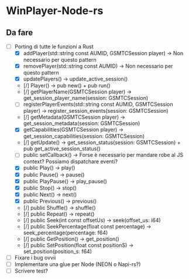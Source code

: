 # WinPlayer-Node-rs

## Da fare
- [ ] Porting di tutte le funzioni a Rust
  - [x] addPlayer(std::string const AUMID, GSMTCSession player) -> Non necessario per questo pattern
  - [x] removePlayer(std::string const AUMID) -> Non necessario per questo pattern
  - [x] updatePlayers() -> update_active_session()
  - [/] Player() -> pub new() + pub run()
  - [/] getPlayerName(GSMTCSession player) -> get_session_player_name(session: GSMTCSession)
  - [ ] registerPlayerEvents(std::string const AUMID, GSMTCSession player) -> register_session_events(session: GSMTCSession)
  - [/] getMetadata(GSMTCSession player) -> get_session_metadata(session: GSMTCSession)
  - [x] getCapabilities(GSMTCSession player) -> get_session_capabilities(session: GSMTCSession)
  - [/] getUpdate() -> get_session_status(session: GSMTCSession) + pub get_active_session_status()
  - [ ] public setCallback() -> Forse è necessario per mandare robe al JS context? Possiamo dispatchare eventi?
  - [x] public Play() -> play()
  - [x] public Pause() -> pause()
  - [x] public PlayPause() -> play_pause()
  - [x] public Stop() -> stop()
  - [x] public Next() -> next()
  - [x] public Previous() -> previous()
  - [/] public Shuffle() -> shuffle()
  - [/] public Repeat() -> repeat()
  - [/] public Seek(int const offsetUs) -> seek(offset_us: i64)
  - [/] public SeekPercentage(float const percentage) -> seek_percentage(percentage: f64)
  - [/] public GetPosition() -> get_position()
  - [/] public SetPosition(float const positionS) -> set_position(position_s: f64)
- [ ] Fixare i bug ovvii
- [ ] Implementare una glue per Node (NEON o Napi-rs?)
- [ ] Scrivere test?